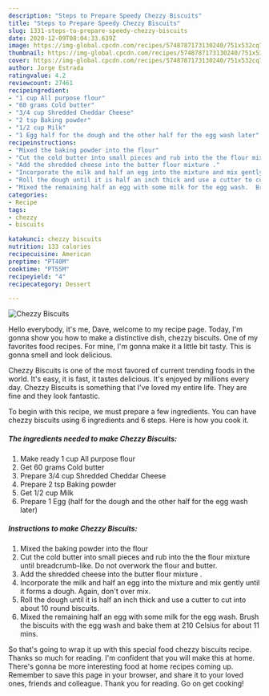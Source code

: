 ```yaml
---
description: "Steps to Prepare Speedy Chezzy Biscuits"
title: "Steps to Prepare Speedy Chezzy Biscuits"
slug: 1331-steps-to-prepare-speedy-chezzy-biscuits
date: 2020-12-09T08:04:33.639Z
image: https://img-global.cpcdn.com/recipes/5748787173130240/751x532cq70/chezzy-biscuits-recipe-main-photo.jpg
thumbnail: https://img-global.cpcdn.com/recipes/5748787173130240/751x532cq70/chezzy-biscuits-recipe-main-photo.jpg
cover: https://img-global.cpcdn.com/recipes/5748787173130240/751x532cq70/chezzy-biscuits-recipe-main-photo.jpg
author: Jorge Estrada
ratingvalue: 4.2
reviewcount: 27461
recipeingredient:
- "1 cup All purpose flour"
- "60 grams Cold butter"
- "3/4 cup Shredded Cheddar Cheese"
- "2 tsp Baking powder"
- "1/2 cup Milk"
- "1 Egg half for the dough and the other half for the egg wash later"
recipeinstructions:
- "Mixed the baking powder into the flour"
- "Cut the cold butter into small pieces and rub into the the flour mixture until breadcrumb-like. Do not overwork the flour and butter."
- "Add the shredded cheese into the butter flour mixture ."
- "Incorporate the milk and half an egg into the mixture and mix gently until it forms a dough. Again, don&#39;t over mix."
- "Roll the dough until it is half an inch thick and use a cutter to cut into about 10 round biscuits."
- "Mixed the remaining half an egg with some milk for the egg wash.  Brush the biscuits with the egg wash and bake them at 210 Celsius for about 11 mins."
categories:
- Recipe
tags:
- chezzy
- biscuits

katakunci: chezzy biscuits 
nutrition: 133 calories
recipecuisine: American
preptime: "PT40M"
cooktime: "PT55M"
recipeyield: "4"
recipecategory: Dessert

---
```



![Chezzy Biscuits](https://img-global.cpcdn.com/recipes/5748787173130240/751x532cq70/chezzy-biscuits-recipe-main-photo.jpg)

Hello everybody, it's me, Dave, welcome to my recipe page. Today, I'm gonna show you how to make a distinctive dish, chezzy biscuits. One of my favorites food recipes. For mine, I'm gonna make it a little bit tasty. This is gonna smell and look delicious.

Chezzy Biscuits is one of the most favored of current trending foods in the world. It's easy, it is fast, it tastes delicious. It's enjoyed by millions every day. Chezzy Biscuits is something that I've loved my entire life. They are fine and they look fantastic.




To begin with this recipe, we must prepare a few ingredients. You can have chezzy biscuits using 6 ingredients and 6 steps. Here is how you cook it.

<!--inarticleads1-->

##### The ingredients needed to make Chezzy Biscuits:

1. Make ready 1 cup All purpose flour
1. Get 60 grams Cold butter
1. Prepare 3/4 cup Shredded Cheddar Cheese
1. Prepare 2 tsp Baking powder
1. Get 1/2 cup Milk
1. Prepare 1 Egg (half for the dough and the other half for the egg wash later)




<!--inarticleads2-->

##### Instructions to make Chezzy Biscuits:

1. Mixed the baking powder into the flour
1. Cut the cold butter into small pieces and rub into the the flour mixture until breadcrumb-like. Do not overwork the flour and butter.
1. Add the shredded cheese into the butter flour mixture .
1. Incorporate the milk and half an egg into the mixture and mix gently until it forms a dough. Again, don&#39;t over mix.
1. Roll the dough until it is half an inch thick and use a cutter to cut into about 10 round biscuits.
1. Mixed the remaining half an egg with some milk for the egg wash.  Brush the biscuits with the egg wash and bake them at 210 Celsius for about 11 mins.




So that's going to wrap it up with this special food chezzy biscuits recipe. Thanks so much for reading. I'm confident that you will make this at home. There's gonna be more interesting food at home recipes coming up. Remember to save this page in your browser, and share it to your loved ones, friends and colleague. Thank you for reading. Go on get cooking!
